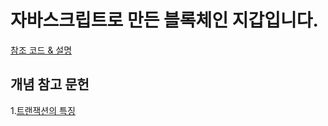 # 자바스크립트로 만든 블록체인 지갑입니다.

[참조 코드 & 설명]('https://blog.logrocket.com/how-to-create-cryptocurrency-javascript/#what-is-blockchain')

## 개념 참고 문헌

1.[트랜잭션의 특징](https://mommoo.tistory.com/62)

